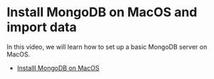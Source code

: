 # Install MongoDB on MacOS and import data

In this video, we will learn how to set up a basic MongoDB server on MacOS.

- [Installl MongoDB on MacOS](https://docs.mongodb.com/manual/tutorial/install-mongodb-on-os-x/)
